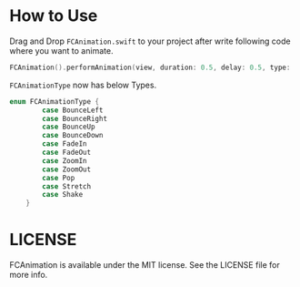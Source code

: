 How to Use
==========
Drag and Drop `FCAnimation.swift` to your project after write following code where you want to animate.

```swift
FCAnimation().performAnimation(view, duration: 0.5, delay: 0.5, type: .Pop)
```

`FCAnimationType` now has below Types.

```swift
enum FCAnimationType {
        case BounceLeft
        case BounceRight
        case BounceUp
        case BounceDown
        case FadeIn
        case FadeOut
        case ZoomIn
        case ZoomOut
        case Pop
        case Stretch
        case Shake
    }
```

LICENSE
=======
FCAnimation is available under the MIT license. See the LICENSE file for more info.

